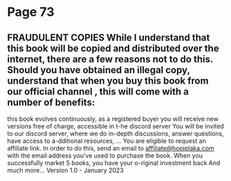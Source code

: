 # Page 73

FRAUDULENT COPIES
While I understand that this book will be copied and
distributed over the internet, there are a few reasons not to
do this.
Should you have obtained an illegal copy, understand that
when you buy this book from our official channel , this will
come with a number of benefits:
-
this book evolves continuously, as a registered buyer
you will receive new versions free of charge, accessible in
t-he discord server
You will be invited to our discord server, where we do
in-depth discussions, answer questions, have access to
a-dditional resources, …
You are eligible to request an affiliate link. In order to do
this, send an email to affiliate@hopiplaka.com with the
email address you’ve used to purchase the book.
When you successfully market 5 books, you have your
o-riginal investment back
And much more…
Version 1.0 - January 2023